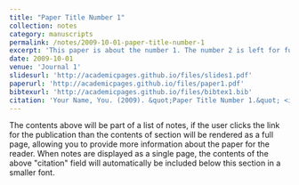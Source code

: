 ```yaml
---
title: "Paper Title Number 1"
collection: notes
category: manuscripts
permalink: /notes/2009-10-01-paper-title-number-1
excerpt: 'This paper is about the number 1. The number 2 is left for future work.'
date: 2009-10-01
venue: 'Journal 1'
slidesurl: 'http://academicpages.github.io/files/slides1.pdf'
paperurl: 'http://academicpages.github.io/files/paper1.pdf'
bibtexurl: 'http://academicpages.github.io/files/bibtex1.bib'
citation: 'Your Name, You. (2009). &quot;Paper Title Number 1.&quot; <i>Journal 1</i>. 1(1).'
---
```

The contents above will be part of a list of notes, if the user clicks the link for the publication than the contents of section will be rendered as a full page, allowing you to provide more information about the paper for the reader. When notes are displayed as a single page, the contents of the above "citation" field will automatically be included below this section in a smaller font.
